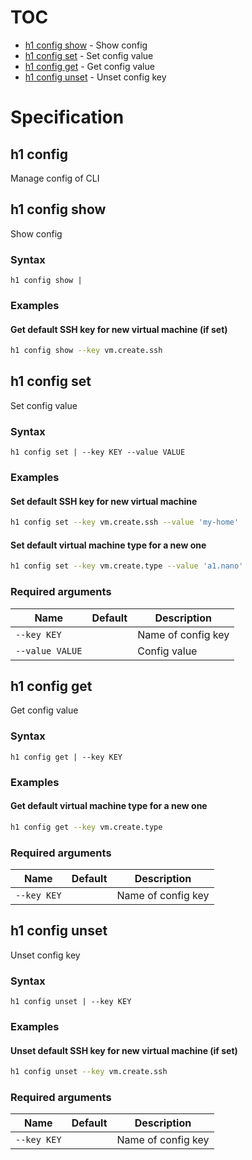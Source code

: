 # TOC

  * [h1 config show](#h1-config-show) - Show config
  * [h1 config set](#h1-config-set) - Set config value
  * [h1 config get](#h1-config-get) - Get config value
  * [h1 config unset](#h1-config-unset) - Unset config key


# Specification

## h1 config

Manage config of CLI

## h1 config show

Show config

### Syntax

```h1 config show | ```
### Examples

#### Get default SSH key for new virtual machine (if set)

```bash
h1 config show --key vm.create.ssh
```
## h1 config set

Set config value

### Syntax

```h1 config set | --key KEY --value VALUE```
### Examples

#### Set default SSH key for new virtual machine

```bash
h1 config set --key vm.create.ssh --value 'my-home'
```

#### Set default virtual machine type for a new one

```bash
h1 config set --key vm.create.type --value 'a1.nano'
```
### Required arguments

| Name | Default | Description |
| ---- | ------- | ----------- |
| ```--key KEY``` |  | Name of config key |
| ```--value VALUE``` |  | Config value |

## h1 config get

Get config value

### Syntax

```h1 config get | --key KEY```
### Examples

#### Get default virtual machine type for a new one

```bash
h1 config get --key vm.create.type
```
### Required arguments

| Name | Default | Description |
| ---- | ------- | ----------- |
| ```--key KEY``` |  | Name of config key |

## h1 config unset

Unset config key

### Syntax

```h1 config unset | --key KEY```
### Examples

#### Unset default SSH key for new virtual machine (if set)

```bash
h1 config unset --key vm.create.ssh
```
### Required arguments

| Name | Default | Description |
| ---- | ------- | ----------- |
| ```--key KEY``` |  | Name of config key |

